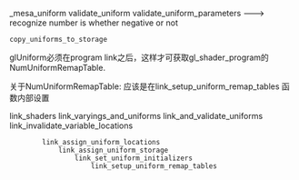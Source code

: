 
_mesa_uniform
	validate_uniform
		validate_uniform_parameters --->  recognize number is whether negative or not
			
	copy_uniforms_to_storage




glUniform必须在program link之后，这样才可获取gl_shader_program的NumUniformRemapTable.

关于NumUniformRemapTable:
应该是在link_setup_uniform_remap_tables 函数内部设置

link_shaders
	link_varyings_and_uniforms
		link_and_validate_uniforms
			link_invalidate_variable_locations

			link_assign_uniform_locations
				link_assign_uniform_storage
					link_set_uniform_initializers
						link_setup_uniform_remap_tables
